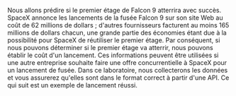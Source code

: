 Nous allons prédire si le premier étage de Falcon 9 atterrira avec succès. SpaceX annonce les lancements de la fusée Falcon 9 sur son site Web au coût de 62 millions de dollars ; d'autres fournisseurs facturent au moins 165 millions de dollars chacun, une grande partie des économies étant due à la possibilité pour SpaceX de réutiliser le premier étage. Par conséquent, si nous pouvons déterminer si le premier étage va atterrir, nous pouvons établir le coût d'un lancement. Ces informations peuvent être utilisées si une autre entreprise souhaite faire une offre concurrentielle à SpaceX pour un lancement de fusée. Dans ce laboratoire, nous collecterons les données et vous assurerez qu'elles sont dans le format correct à partir d'une API. Ce qui suit est un exemple de lancement réussi.
